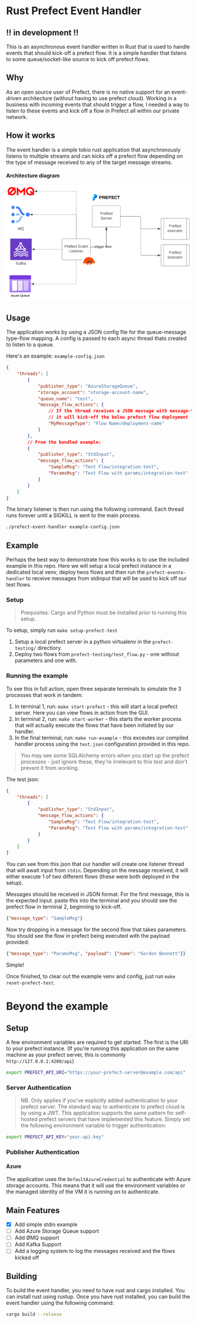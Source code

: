# Rust Prefect Event Handler
## !! in development !!

This is an asynchronous event handler written in Rust that is used to handle events that should kick-off a prefect flow. It is a simple handler that listens to some queue/socket-like source to kick off prefect flows.

## Why
As an open source user of Prefect, there is no native support for an event-driven architecture (without having to use prefect cloud). Working in a business with incoming events that should trigger a flow, I needed a way to listen to these events and kick off a flow in Prefect all within our private network.

## How it works
The event handler is a simple tokio rust application that asynchronously listens to multiple streams and can kicks off a prefect flow depending on the type of message received to any of the target message streams.

#### Architecture diagram
![architecture](image-1.png)

## Usage
The application works by using a JSON config file for the queue-message type-flow mapping. A config is passed to each async thread thats created to listen to a queue. 

Here's an example:
`example-config.json`
```json
{
    "threads": [
        {
            "publisher_type": "AzureStorageQueue",
            "storage_account": "storage-account-name",
            "queue_name": "test",
            "message_flow_actions": {
                // If the thread receives a JSON message with message-type="MyMessageType"
                // it will kick-off the below prefect flow deployment
                "MyMessageType": "Flow Name/deployment-name"
            }
        },
        // From the bundled example:
        {
            "publisher_type": "StdInput",
            "message_flow_actions": {
                "SampleMsg": "Test Flow/integration-test",
                "ParamsMsg": "Test Flow with params/integration-test"
            }
        }
    ]
}
```
The binary listener is then run using the following command. Each thread runs forever until a SIGKILL is sent to the main process.
```bash
./prefect-event-handler example-config.json
```
## Example

Perhaps the best way to demonstrate how this works is to use the included example in this repo. Here we will setup a local prefect instance in a dedicated local venv, deploy twos flows and then run the `prefect-evente-handler` to receive messages from stdinput that will be used to kick off our test flows.

### Setup
>Prequisites: Cargo and Python must be installed prior to running this setup.

To setup, simply run `make setup-prefect-test`
1. Setup a local prefect server in a python virtualenv in the `prefect-testing/` directiory.
1. Deploy two flows from `prefect-testing/test_flow.py` - one without parameters and one with.

### Running the example
To see this in full action, open three separate terminals to simulate the 3 processes that work in tandem:
1. In terminal 1, run: `make start-prefect` - this will start a local prefect server. Here you can view flows in action from the GUI.
1. In terminal 2, run: `make start-worker` - this starts the worker process that will actually execute the flows that have been initiated by our handler.
1. In the final terminal, run: `make run-example` - this exceutes our compiled handler process using the `test.json` configuration provided in this repo.

> You may see some SQLAlchemy errors when you start up the prefect processes - just ignore these, they're irrelevant to this test and don't prevent it from working.

The test json:
```json
{
    "threads": [
        {
            "publisher_type": "StdInput",
            "message_flow_actions": {
                "SampleMsg": "Test Flow/integration-test",
                "ParamsMsg": "Test Flow with params/integration-test"
            }
        }
    ]
}
```
You can see from this json that our handler will create one listener thread that will await input from `stdin`. Depending on the message received, it will either execute 1 of two different flows (these were both deployed in the setup). 

Messages should be received in JSON format. For the first message, this is the expected input. paste this into the terminal and you should see the prefect flow in terminal 2, beginning to kick-off.
```json
{"message_type": "SampleMsg"}
```

Now try dropping in a message for the second flow that takes parameters. You should see the flow in prefect being executed with the payload provided:
```json
{"message_type": "ParamsMsg", "payload": {"name": "Gordon Bennett"}}
```

Simple!

Once finished, to clear out the example venv and config, just run `make reset-prefect-test`.

# Beyond the example

## Setup

A few environment variables are required to get started.
The first is the URI to your prefect instance. (If you're running this application on the same machine as your prefect server, this is commonly `http://127.0.0.1:4200/api`)
```bash
export PREFECT_API_URI="https://your-prefect-server@example.com/api"
```

### Server Authentication
> NB. Only applies if you've explicitly added authentication to your prefect server.
The standard way to authenticate to prefect cloud is by using a JWT. This application supports the same pattern for self-hosted prefect servers that have implemented this feature.
Simply set the following environment variable to trigger authentication:
```bash
export PREFECT_API_KEY="your-api-key"
```

### Publisher Authentication
#### Azure
The application uses the `DefaultAzureCredential` to authenticate with Azure storage accounts. This means that it will use the environment variables or the managed identity of the VM it is running on to authenticate.


## Main Features
- [x] Add simple stdin example
- [ ] Add Azure Storage Queue support
- [ ] Add ØMQ support
- [ ] Add Kafka Support
- [ ] Add a logging system to log the messages received and the flows kicked off

## Building
To build the event handler, you need to have rust and cargo installed. You can install rust using rustup. Once you have rust installed, you can build the event handler using the following command:
```bash
cargo build --release
```
